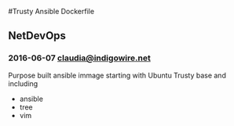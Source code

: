 #Trusty Ansible Dockerfile
## NetDevOps
### 2016-06-07 claudia@indigowire.net

Purpose built ansible immage starting with Ubuntu Trusty base and including
- ansible
- tree
- vim